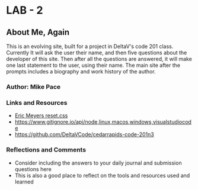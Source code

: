 # LAB - 2

## About Me, Again

This is an evolving site, built for a project in DeltaV's code 201 class.  Currently It will ask the user their name, and then five questions about the developer of this site.  Then after all the questions are answered, it will make one last statement to the user, using their name.  The main site after the prompts includes a biography and work history of the author.

### Author: Mike Pace

### Links and Resources
* [Eric Meyers reset.css](http://meyerweb.com/eric/tools/css/reset/)
* https://www.gitignore.io/api/node,linux,macos,windows,visualstudiocode
* https://github.com/DeltaVCode/cedarrapids-code-201n3

### Reflections and Comments
* Consider including the answers to your daily journal and submission questions here
* This is also a good place to reflect on the tools and resources used and learned